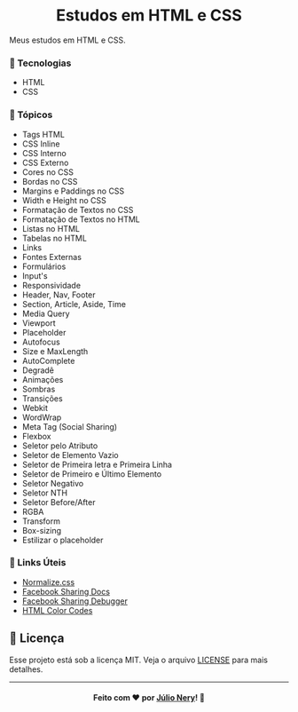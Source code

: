 <h1 align="center">Estudos em HTML e CSS</h1>

Meus estudos em HTML e CSS.

### :rocket: Tecnologias
- HTML
- CSS

### :bookmark_tabs: Tópicos
- Tags HTML
- CSS Inline
- CSS Interno
- CSS Externo
- Cores no CSS
- Bordas no CSS
- Margins e Paddings no CSS
- Width e Height no CSS
- Formatação de Textos no CSS
- Formatação de Textos no HTML
- Listas no HTML
- Tabelas no HTML
- Links
- Fontes Externas
- Formulários
- Input's
- Responsividade
- Header, Nav, Footer
- Section, Article, Aside, Time
- Media Query
- Viewport
- Placeholder
- Autofocus
- Size e MaxLength
- AutoComplete
- Degradê
- Animações
- Sombras
- Transições
- Webkit
- WordWrap
- Meta Tag (Social Sharing)
- Flexbox
- Seletor pelo Atributo
- Seletor de Elemento Vazio
- Seletor de Primeira letra e Primeira Linha
- Seletor de Primeiro e Último Elemento
- Seletor Negativo
- Seletor NTH
- Seletor Before/After
- RGBA
- Transform
- Box-sizing
- Estilizar o placeholder

### :link: Links Úteis
- [Normalize.css](https://github.com/necolas/normalize.css/)
- [Facebook Sharing Docs](https://developers.facebook.com/docs/sharing/webmasters)
- [Facebook Sharing Debugger](https://developers.facebook.com/tools/debug/)
- [HTML Color Codes](https://htmlcolorcodes.com/)

## :memo: Licença
Esse projeto está sob a licença MIT. Veja o arquivo [LICENSE](LICENSE) para mais detalhes.

---

<h4 align="center">
    Feito com ❤ por <a href="https://www.linkedin.com/in/julio-nery/" target="_blank">Júlio Nery</a>!
    <g-emoji class="g-emoji" alias="wave" fallback-src="https://github.githubassets.com/images/icons/emoji/unicode/1f44b.png">👋</g-emoji>
</h4>
